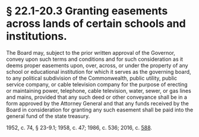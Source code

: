 # § 22.1-20.3 Granting easements across lands of certain schools and institutions.

<p>The Board may, subject to the prior written approval of the Governor, convey upon such terms and conditions and for such consideration as it deems proper easements upon, over, across, or under the property of any school or educational institution for which it serves as the governing board, to any political subdivision of the Commonwealth, public utility, public service company, or cable television company for the purpose of erecting or maintaining power, telephone, cable television, water, sewer, or gas lines and mains, provided that any such deed or other conveyance shall be in a form approved by the Attorney General and that any funds received by the Board in consideration for granting any such easement shall be paid into the general fund of the state treasury.</p><p>1952, c. 74, § 23-9.1; 1958, c. 47; 1986, c. 536; 2016, c. <a href='http://lis.virginia.gov/cgi-bin/legp604.exe?161+ful+CHAP0588'>588</a>.</p>